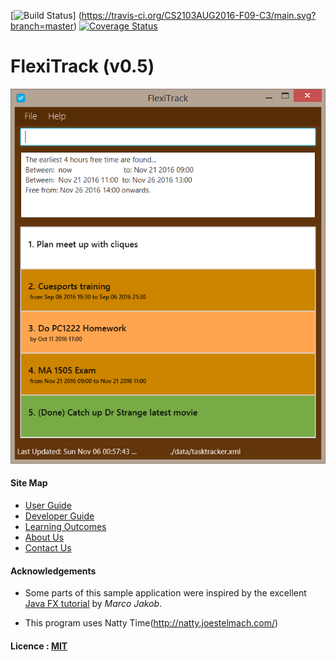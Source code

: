 [![Build Status](https://travis-ci.org/CS2103AUG2016-F09-C3/main.svg?branch=master)]
(https://travis-ci.org/CS2103AUG2016-F09-C3/main.svg?branch=master)
[![Coverage Status](https://coveralls.io/repos/github/CS2103AUG2016-F09-C3/main/badge.svg?branch=master)](https://coveralls.io/github/CS2103AUG2016-F09-C3/main?branch=master)

# FlexiTrack (v0.5)

<img src="docs/images/Ui.png" width="600"><br>
  
#### Site Map
* [User Guide](docs/UserGuide.md) 
* [Developer Guide](docs/DeveloperGuide.md) 
* [Learning Outcomes](docs/LearningOutcomes.md) 
* [About Us](docs/AboutUs.md)
* [Contact Us](docs/ContactUs.md)


#### Acknowledgements

* Some parts of this sample application were inspired by the excellent 
  [Java FX tutorial](http://code.makery.ch/library/javafx-8-tutorial/) by *Marco Jakob*. 
  
* This program uses Natty Time(http://natty.joestelmach.com/)


#### Licence : [MIT](LICENSE)
